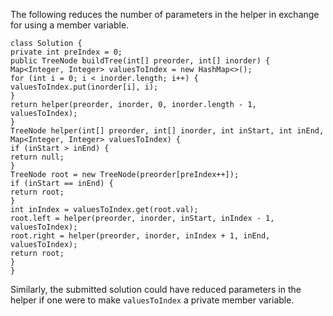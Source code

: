 The following reduces the number of parameters in the helper in exchange for using a member variable.
```
class Solution {
private int preIndex = 0;
public TreeNode buildTree(int[] preorder, int[] inorder) {
Map<Integer, Integer> valuesToIndex = new HashMap<>();
for (int i = 0; i < inorder.length; i++) {
valuesToIndex.put(inorder[i], i);
}
return helper(preorder, inorder, 0, inorder.length - 1, valuesToIndex);
}
TreeNode helper(int[] preorder, int[] inorder, int inStart, int inEnd, Map<Integer, Integer> valuesToIndex) {
if (inStart > inEnd) {
return null;
}
TreeNode root = new TreeNode(preorder[preIndex++]);
if (inStart == inEnd) {
return root;
}
int inIndex = valuesToIndex.get(root.val);
root.left = helper(preorder, inorder, inStart, inIndex - 1, valuesToIndex);
root.right = helper(preorder, inorder, inIndex + 1, inEnd, valuesToIndex);
return root;
}
}
```
Similarly, the submitted solution could have reduced parameters in the helper if one were to make ```valuesToIndex``` a private member variable.
​